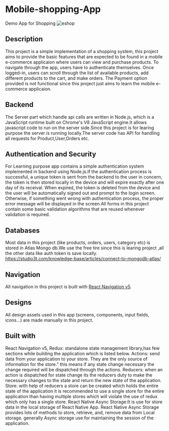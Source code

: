# Mobile-shopping-App
Demo App for Shopping 
![eshop](https://user-images.githubusercontent.com/54033086/128782927-f7268398-d812-4469-8fe1-0f692722168e.gif)

## Description
This project is a simple implementation of a shopping system, this project aims to provide the basic features that are expected to be found in a mobile e-commerce applicaion where users can view and purchase products. To navigate through the app, users have to authenticate themselves. Once logged-in, users can scroll through the list of available products, add different products to the cart, and make orders.
The Payment option provided is not functional since this project just aims to learn the mobile e-commerce applicaion.

## Backend
The Server part which handle api calls are written in Node.js, which is a JavaScript runtime built on Chrome's V8 JavaScript engine.It allows javascript code to run on the server side.Since this project is for learing purpose the server is running locally.The server code has API for
handling all requests for Product,User,Orders etc.


## Authentication and Security

For Learning purpose app contains a simple authentication system implemented in backend using Node.js.If the authentication process is successful, a unique token is sent from the backend to the user in concern, the token is then stored locally in the device and will expire exactly after one day of its receival. When expired, the token is deleted from the device and the user will be automatically signed out and prompt to the login screen. Otherwise, if something went wrong with authentication process, the proper error message will be displayed in the screen.All forms in this project contain some basic validation algorithms that are reused whenever validation is required.

## Databases
Most data in this project (like products, orders, users, category etc) is stored in Atlas Mongo db.We use the free tire since this is learing project ,all the other data like auth token is save locally.
https://studio3t.com/knowledge-base/articles/connect-to-mongodb-atlas/

## Navigation
All navigation in this project is built with [React Navigation v5](https://reactnavigation.org/docs/getting-started/).

## Designs
All design assets used in this app (screens, components, input fields, icons...) are made manually in this project.

## Built with
React Navigation v5,
Redux: standalone state management library,has few sections while building the application which is listed below.
Actions: send data from your application to your store. They are the only source of information for the store.” this means if any state change necessary the change required will be dispatched through the actions.
Reducers: when an action is dispatched for state change its the reducers duty to make the necessary changes to the state and return the new state of the application.
Store: with help of reducers a store can be created which holds the entire state of the application it is recommended to use a single store for the entire application than having multiple stores which will violate the use of redux which only has a single store.
React Native Async Storage:It is use for store data in the local storage of React Native App. React Native Async Storage provides lots of methods to store, retrieve, and, remove data from Local storage. generally Async storage use for maintaining the session of the application.
